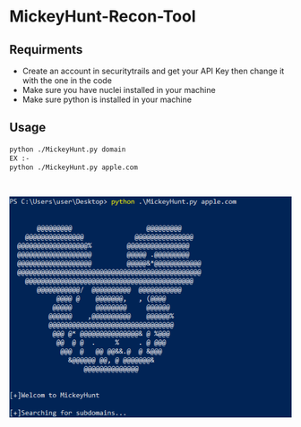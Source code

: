# MickeyHunt-Recon-Tool
## Requirments 
- Create an account in securitytrails and get your API Key then change it with the one in the code
- Make sure you have nuclei installed in your machine 
- Make sure python is installed in your machine

## Usage 
```
python ./MickeyHunt.py domain 
EX :- 
python ./MickeyHunt.py apple.com
```
<br>

![](/img/1.png)
